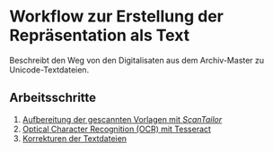 
# Workflow zur Erstellung der Repräsentation als Text

Beschreibt den Weg von den Digitalisaten aus dem Archiv-Master zu Unicode-Textdateien.

## Arbeitsschritte

1. [Aufbereitung der gescannten Vorlagen mit _ScanTailor_](aufbereitung.md)
2. [Optical Character Recognition (OCR) mit Tesseract](ocr.md)
3. [Korrekturen der Textdateien](korrekturen.md)


